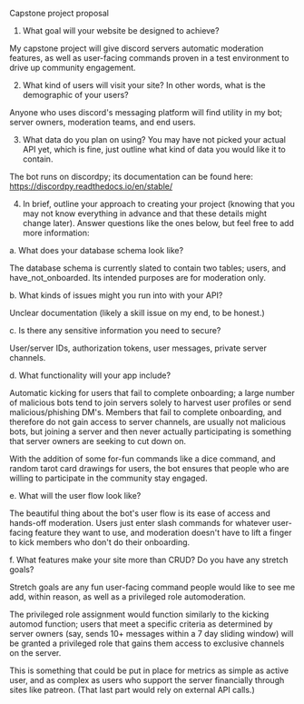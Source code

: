 Capstone project proposal

1. What goal will your website be designed to achieve?

My capstone project will give discord servers automatic moderation features, as well as user-facing commands proven in a test environment to drive up community engagement.

2. What kind of users will visit your site? In other words, what is the demographic of
your users?

Anyone who uses discord's messaging platform will find utility in my bot; server owners, moderation teams, and end users.

3. What data do you plan on using? You may have not picked your actual API yet,
which is fine, just outline what kind of data you would like it to contain.

The bot runs on discordpy; its documentation can be found here: https://discordpy.readthedocs.io/en/stable/

4. In brief, outline your approach to creating your project (knowing that you may not
know everything in advance and that these details might change later). Answer
questions like the ones below, but feel free to add more information:

a. What does your database schema look like?

The database schema is currently slated to contain two tables; users, and have_not_onboarded.  Its intended purposes are for moderation only.

b. What kinds of issues might you run into with your API?

Unclear documentation (likely a skill issue on my end, to be honest.)

c. Is there any sensitive information you need to secure?

User/server IDs, authorization tokens, user messages, private server channels.

d. What functionality will your app include?

Automatic kicking for users that fail to complete onboarding; a large number of malicious bots tend to join servers solely to harvest user profiles or send malicious/phishing DM's.  Members that fail to complete onboarding, and therefore do not gain access to server channels, are usually not malicious bots, but joining a server and then never actually participating is something that server owners are seeking to cut down on.

With the addition of some for-fun commands like a dice command, and random tarot card drawings for users, the bot ensures that people who are willing to participate in the community stay engaged.

e. What will the user flow look like?

The beautiful thing about the bot's user flow is its ease of access and hands-off moderation.  Users just enter slash commands for whatever user-facing feature they want to use, and moderation doesn't have to lift a finger to kick members who don't do their onboarding.

f. What features make your site more than CRUD? Do you have any stretch
goals?

Stretch goals are any fun user-facing command people would like to see me add, within reason, as well as a privileged role automoderation.

The privileged role assignment would function similarly to the kicking automod function; users that meet a specific criteria as determined by server owners (say, sends 10+ messages within a 7 day sliding window) will be granted a privileged role that gains them access to exclusive channels on the server.

This is something that could be put in place for metrics as simple as active user, and as complex as users who support the server financially through sites like patreon.  (That last part would rely on external API calls.)